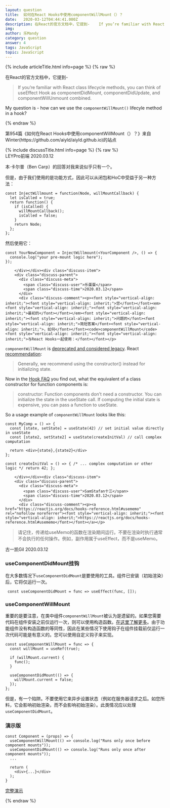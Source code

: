 ```yaml
---
layout: question
title:  如何在React Hooks中使用componentWillMount（）？
date:   2020-03-12T04:44:41.000Z
description: 在React的官方文档中，它提到-    If you’re familiar with React class lifecycle methods...
img: 
author: 乐Mandy
category: question
answer: 4
tags: JavaScript
topic: JavaScript
---
```

<div class="article-root">
  <div class="article">
    {% include articleTitle.html info=page %}
    {% raw %}
    <div class="article-content"><p><font style="vertical-align: inherit;"><font style="vertical-align: inherit;">在React的官方文档中，它提到-  </font></font></p>

<blockquote>
  <p>If you’re familiar with React class lifecycle methods, you can think
  of useEffect Hook as componentDidMount, componentDidUpdate, and
  componentWillUnmount combined.</p>
</blockquote>

<p>My question is - how can we use the <code>componentWillMount()</code> lifecyle method in a hook?</p></div>
    {% endraw %}
  </div>
  <p class="winter_mark">第954篇《如何在React Hooks中使用componentWillMount（）？》来自Winter(https://github.com/aiyld/aiyld.github.io)的站点</p>
  <div class="discuss-wrapper">
    {% include discussTitle.html info=page %}
    {% raw %}
    <div class="discuss-item">
        <div class="discuss-parent">
          <div class="discuss-meta">
            <span class="discuss-user">LEYPro前端</span>
            <span class="discuss-time">2020.03.12</span>
          </div>
          <div class="discuss-comment"><p><font style="vertical-align: inherit;"><font style="vertical-align: inherit;">本·卡尔普（Ben Carp）的回答对我来说似乎只有一个。</font></font></p>

<p><font style="vertical-align: inherit;"><font style="vertical-align: inherit;">但是，由于我们使用的是功能方式，因此可以从闭包和HoC中受益于另一种方法： </font></font></p>

<pre><code>const InjectWillmount = function(Node, willMountCallback) {<font></font>
  let isCalled = true;<font></font>
  return function() {<font></font>
    if (isCalled) {<font></font>
      willMountCallback();<font></font>
      isCalled = false;<font></font>
    }<font></font>
    return Node;<font></font>
  };<font></font>
};<font></font>
</code></pre>

<p><font style="vertical-align: inherit;"><font style="vertical-align: inherit;">然后使用它：</font></font></p>

<pre><code>const YourNewComponent = InjectWillmount(&lt;YourComponent /&gt;, () =&gt; {<font></font>
  console.log("your pre-mount logic here");<font></font>
});<font></font>
</code></pre></div>
        </div></div><div class="discuss-item">
        <div class="discuss-parent">
          <div class="discuss-meta">
            <span class="discuss-user">乐蛋蛋</span>
            <span class="discuss-time">2020.03.12</span>
          </div>
          <div class="discuss-comment"><p><font style="vertical-align: inherit;"><font style="vertical-align: inherit;">您</font></font><em><font style="vertical-align: inherit;"><font style="vertical-align: inherit;">最初的</font></font></em><font style="vertical-align: inherit;"><font style="vertical-align: inherit;">问题的</font><font style="vertical-align: inherit;">简短答案</font><font style="vertical-align: inherit;">，如何</font></font><code>componentWillMount</code><font style="vertical-align: inherit;"><font style="vertical-align: inherit;">与React Hooks一起使用：</font></font></p>

<p><code>componentWillMount</code> is <a href="https://reactjs.org/docs/react-component.html#the-component-lifecycle" rel="nofollow noreferrer">deprecated and considered legacy</a>. React <a href="https://reactjs.org/docs/react-component.html#unsafe_componentwillmount" rel="nofollow noreferrer">recommendation</a>:</p>

<blockquote>
  <p>Generally, we recommend using the constructor() instead for initializing state.</p>
</blockquote>

<p>Now in the <a href="https://reactjs.org/docs/hooks-faq.html#how-do-lifecycle-methods-correspond-to-hooks" rel="nofollow noreferrer">Hook FAQ</a> you find  out, what the equivalent of a class constructor  for function components is:</p>

<blockquote>
  <p>constructor: Function components don’t need a constructor. You can initialize the state in the useState call. If computing the initial state is expensive, you can pass a function to useState.</p>
</blockquote>

<p>So a usage example of <code>componentWillMount</code> looks like this:</p>

<pre><code>const MyComp = () =&gt; {<font></font>
  const [state, setState] = useState(42) // set initial value directly in useState <font></font>
  const [state2, setState2] = useState(createInitVal) // call complex computation<font></font>
<font></font>
  return &lt;div&gt;{state},{state2}&lt;/div&gt;<font></font>
};<font></font>
<font></font>
const createInitVal = () =&gt; { /* ... complex computation or other logic */ return 42; };<font></font>
</code></pre></div>
        </div></div><div class="discuss-item">
        <div class="discuss-parent">
          <div class="discuss-meta">
            <span class="discuss-user">SamStafan十三</span>
            <span class="discuss-time">2020.03.12</span>
          </div>
          <div class="discuss-comment"><p><a href="https://reactjs.org/docs/hooks-reference.html#usememo" rel="nofollow noreferrer"><font style="vertical-align: inherit;"><font style="vertical-align: inherit;">https://reactjs.org/docs/hooks-reference.html#usememo</font></font></a></p>

<blockquote>
  <p><font style="vertical-align: inherit;"><font style="vertical-align: inherit;">请记住，传递给useMemo的函数在渲染期间运行。</font><font style="vertical-align: inherit;">不要在渲染时执行通常不会执行的任何操作。</font><font style="vertical-align: inherit;">例如，副作用属于useEffect，而不是useMemo。</font></font></p>
</blockquote></div>
        </div></div><div class="discuss-item">
        <div class="discuss-parent">
          <div class="discuss-meta">
            <span class="discuss-user">古一凯Gil</span>
            <span class="discuss-time">2020.03.12</span>
          </div>
          <div class="discuss-comment"><h3><font style="vertical-align: inherit;"><font style="vertical-align: inherit;">useComponentDidMount挂钩</font></font></h3>

<p><font style="vertical-align: inherit;"><font style="vertical-align: inherit;">在大多数情况下</font></font><code>useComponentDidMount</code><font style="vertical-align: inherit;"><font style="vertical-align: inherit;">是要使用的工具。</font><font style="vertical-align: inherit;">组件已安装（初始渲染）后，它将仅运行一次。</font></font></p>

<pre><code> const useComponentDidMount = func =&gt; useEffect(func, []);
</code></pre>

<h3><font style="vertical-align: inherit;"><font style="vertical-align: inherit;">useComponentWillMount</font></font></h3>

<p><font style="vertical-align: inherit;"><font style="vertical-align: inherit;">重要的是要注意，在类中组件</font></font><code>componentWillMount</code><font style="vertical-align: inherit;"><font style="vertical-align: inherit;">被认为是遗留的。</font><font style="vertical-align: inherit;">如果您需要代码在组件安装之前仅运行一次，则可以使用构造函数。</font></font><a href="https://reactjs.org/docs/react-component.html#unsafe_componentwillmount" rel="noreferrer"><font style="vertical-align: inherit;"><font style="vertical-align: inherit;">在这里了解更多</font></font></a><font style="vertical-align: inherit;"><font style="vertical-align: inherit;">。</font><font style="vertical-align: inherit;">由于功能组件没有构造函数的等同性，因此在某些情况下使用钩子在组件挂载前仅运行一次代码可能是有意义的。</font><font style="vertical-align: inherit;">您可以使用自定义钩子来实现。</font></font></p>

<pre><code>const useComponentWillMount = func =&gt; {<font></font>
  const willMount = useRef(true);<font></font>
<font></font>
  if (willMount.current) {<font></font>
    func();<font></font>
  }<font></font>
<font></font>
  useComponentDidMount(() =&gt; {<font></font>
    willMount.current = false;<font></font>
  });<font></font>
};<font></font>
</code></pre>

<p><font style="vertical-align: inherit;"><font style="vertical-align: inherit;">但是，有一个陷阱。</font><font style="vertical-align: inherit;">不要使用它来异步设置状态（例如在服务器请求之后。如您所料，它会影响初始渲染，而不会影响初始渲染）。</font><font style="vertical-align: inherit;">此类情况应以处理</font></font><code>useComponentDidMount</code><font style="vertical-align: inherit;"><font style="vertical-align: inherit;">。</font></font></p>

<h3><font style="vertical-align: inherit;"><font style="vertical-align: inherit;">演示版</font></font></h3>

<pre><code>const Component = (props) =&gt; {<font></font>
  useComponentWillMount(() =&gt; console.log("Runs only once before component mounts"));<font></font>
  useComponentDidMount(() =&gt; console.log("Runs only once after component mounts"));<font></font>
  ...<font></font>
<font></font>
  return (<font></font>
    &lt;div&gt;{...}&lt;/div&gt;<font></font>
  );<font></font>
}<font></font>
</code></pre>

<p><a href="https://codesandbox.io/embed/didmount-willmount-hooks-r9ios" rel="noreferrer"><font style="vertical-align: inherit;"><font style="vertical-align: inherit;">完整演示</font></font></a></p></div>
        </div></div>
    {% endraw %}
  </div>
<div>
